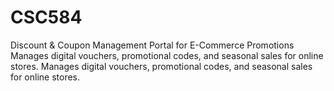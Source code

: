 # CSC584
Discount &amp; Coupon Management Portal for E-Commerce Promotions Manages digital vouchers, promotional codes, and seasonal sales for online stores.
Manages digital vouchers, promotional codes, and seasonal sales for online stores.
